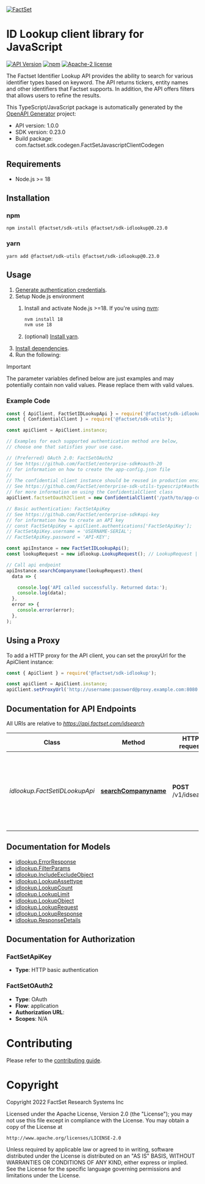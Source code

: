 [![FactSet](https://raw.githubusercontent.com/factset/enterprise-sdk/main/docs/images/factset-logo.svg)](https://www.factset.com)

# ID Lookup client library for JavaScript

[![API Version](https://img.shields.io/badge/api-v1.0.0-blue)]()
[![npm](https://img.shields.io/badge/npm-v0.23.0-orange)](https://www.npmjs.com/package/@factset/sdk-idlookup/v/0.23.0)
[![Apache-2 license](https://img.shields.io/badge/license-Apache2-brightgreen.svg)](https://www.apache.org/licenses/LICENSE-2.0)

The Factset Identifier Lookup API provides the ability to search for various identifier types based on keyword. The API returns tickers, entity names and other identifiers that Factset supports. In addition, the API offers filters that allows users to refine the results.


This TypeScript/JavaScript package is automatically generated by the [OpenAPI Generator](https://openapi-generator.tech) project:

- API version: 1.0.0
- SDK version: 0.23.0
- Build package: com.factset.sdk.codegen.FactSetJavascriptClientCodegen

## Requirements

* Node.js >= 18

## Installation

### npm

```shell
npm install @factset/sdk-utils @factset/sdk-idlookup@0.23.0
```

### yarn

```shell
yarn add @factset/sdk-utils @factset/sdk-idlookup@0.23.0
```

## Usage

1. [Generate authentication credentials](../../../../README.md#authentication).
2. Setup Node.js environment
   1. Install and activate Node.js >=18. If you're using [nvm](https://github.com/nvm-sh/nvm):

      ```sh
      nvm install 18
      nvm use 18
      ```

   2. (optional) [Install yarn](https://yarnpkg.com/getting-started/install).
3. [Install dependencies](#installation).
4. Run the following:

> [!IMPORTANT]
> The parameter variables defined below are just examples and may potentially contain non valid values. Please replace them with valid values.

### Example Code


```javascript
const { ApiClient, FactSetIDLookupApi } = require('@factset/sdk-idlookup');
const { ConfidentialClient } = require('@factset/sdk-utils');

const apiClient = ApiClient.instance;

// Examples for each supported authentication method are below,
// choose one that satisfies your use case.

// (Preferred) OAuth 2.0: FactSetOAuth2
// See https://github.com/FactSet/enterprise-sdk#oauth-20
// for information on how to create the app-config.json file
//
// The confidential client instance should be reused in production environments.
// See https://github.com/FactSet/enterprise-sdk-utils-typescript#authentication
// for more information on using the ConfidentialClient class
apiClient.factsetOauth2Client = new ConfidentialClient('/path/to/app-config.json');

// Basic authentication: FactSetApiKey
// See https://github.com/FactSet/enterprise-sdk#api-key
// for information how to create an API key
// const FactSetApiKey = apiClient.authentications['FactSetApiKey'];
// FactSetApiKey.username = 'USERNAME-SERIAL';
// FactSetApiKey.password = 'API-KEY';

const apiInstance = new FactSetIDLookupApi();
const lookupRequest = new idlookup.LookupRequest(); // LookupRequest | Post body to lookup any FactSet identifiers

// Call api endpoint
apiInstance.searchCompanyname(lookupRequest).then(
  data => {

    console.log('API called successfully. Returned data:');
    console.log(data);
  },
  error => {
    console.error(error);
  },
);

```


## Using a Proxy

To add a HTTP proxy for the API client, you can set the proxyUrl for the ApiClient instance:

```javascript
const { ApiClient } = require('@factset/sdk-idlookup');

const apiClient = ApiClient.instance;
apiClient.setProxyUrl('http://username:password@proxy.example.com:8080');
```

## Documentation for API Endpoints

All URIs are relative to *https://api.factset.com/idsearch*

Class | Method | HTTP request | Description
------------ | ------------- | ------------- | -------------
*idlookup.FactSetIDLookupApi* | [**searchCompanyname**](docs/FactSetIDLookupApi.md#searchCompanyname) | **POST** /v1/idsearch | Search funtionality to return tickers, company names and unique identifiers for FactSet data


## Documentation for Models

 - [idlookup.ErrorResponse](docs/ErrorResponse.md)
 - [idlookup.FilterParams](docs/FilterParams.md)
 - [idlookup.IncludeExcludeObject](docs/IncludeExcludeObject.md)
 - [idlookup.LookupAssettype](docs/LookupAssettype.md)
 - [idlookup.LookupCount](docs/LookupCount.md)
 - [idlookup.LookupLimit](docs/LookupLimit.md)
 - [idlookup.LookupObject](docs/LookupObject.md)
 - [idlookup.LookupRequest](docs/LookupRequest.md)
 - [idlookup.LookupResponse](docs/LookupResponse.md)
 - [idlookup.ResponseDetails](docs/ResponseDetails.md)


## Documentation for Authorization



### FactSetApiKey

- **Type**: HTTP basic authentication



### FactSetOAuth2


- **Type**: OAuth
- **Flow**: application
- **Authorization URL**: 
- **Scopes**: N/A


# Contributing

Please refer to the [contributing guide](../../../../CONTRIBUTING.md).

# Copyright

Copyright 2022 FactSet Research Systems Inc

Licensed under the Apache License, Version 2.0 (the "License");
you may not use this file except in compliance with the License.
You may obtain a copy of the License at

    http://www.apache.org/licenses/LICENSE-2.0

Unless required by applicable law or agreed to in writing, software
distributed under the License is distributed on an "AS IS" BASIS,
WITHOUT WARRANTIES OR CONDITIONS OF ANY KIND, either express or implied.
See the License for the specific language governing permissions and
limitations under the License.
